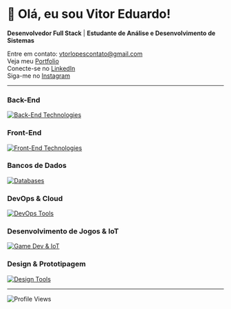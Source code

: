 # 👋 Olá, eu sou Vitor Eduardo!

**Desenvolvedor Full Stack** | **Estudante de Análise e Desenvolvimento de Sistemas** 

 Entre em contato: [vtorlopescontato@gmail.com](mailto:vtorlopescontato@gmail.com)  
Veja meu [Portfolio](https://portifolio-beige-six-90.vercel.app/) <br>
Conecte-se no [LinkedIn](https://www.linkedin.com/in/vitor-eduardo-lopes-francisco-1523ab28b/)  
 Siga-me no [Instagram](https://www.instagram.com/vtormacs)

---

###  Back-End
<p>
  <a href="https://skillicons.dev">
    <img src="https://skillicons.dev/icons?i=java,spring,c,cs,dotnet,kafka" alt="Back-End Technologies" />
  </a>
</p>

###  Front-End
<p>
  <a href="https://skillicons.dev">
    <img src="https://skillicons.dev/icons?i=js,ts,html,css,scss,angular,bootstrap" alt="Front-End Technologies" />
  </a>
</p>

###  Bancos de Dados
<p>
  <a href="https://skillicons.dev">
    <img src="https://skillicons.dev/icons?i=mysql,postgres,sqlite" alt="Databases" />
  </a>
</p>

###  DevOps & Cloud
<p>
  <a href="https://skillicons.dev">
    <img src="https://skillicons.dev/icons?i=docker,aws,gcp,heroku,git,postman,maven" alt="DevOps Tools" />
  </a>
</p>

###  Desenvolvimento de Jogos & IoT
<p>
  <a href="https://skillicons.dev">
    <img src="https://skillicons.dev/icons?i=unity,arduino" alt="Game Dev & IoT" />
  </a>
</p>

###  Design & Prototipagem
<p>
  <a href="https://skillicons.dev">
    <img src="https://skillicons.dev/icons?i=figma" alt="Design Tools" />
  </a>
</p>

---

![Profile Views](https://komarev.com/ghpvc/?username=Vtormacs&color=blue&style=flat-square&label=PROFILE+VIEWS)
